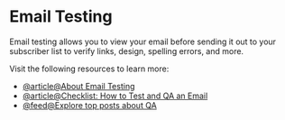 # Email Testing

Email testing allows you to view your email before sending it out to your subscriber list to verify links, design, spelling errors, and more.

Visit the following resources to learn more:

- [@article@About Email Testing](https://www.campaignmonitor.com/blog/email-marketing/how-email-testing-and-rendering-works-and-why-its-important/)
- [@article@Checklist: How to Test and QA an Email](https://sponge.io/checklist-how-to-test-and-qa-an-email/)
- [@feed@Explore top posts about QA](https://app.daily.dev/tags/qa?ref=roadmapsh)
